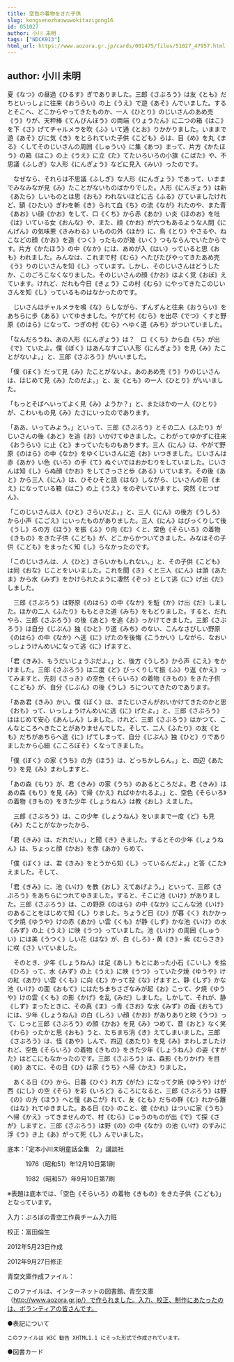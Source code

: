 ```yaml
---
title: 空色の着物をきた子供
slug: kongsenozhaowuwokitazigong16
id: 051027
author: 小川 未明
tags: ["NDCK913"]
html_url: https://www.aozora.gr.jp/cards/001475/files/51027_47957.html
---
```


## author: 小川 未明

夏《なつ》の昼過《ひるす》ぎでありました。三郎《さぶろう》は友《とも》だちといっしょに往来《おうらい》の上《うえ》で遊《あそ》んでいました。するとそこへ、どこからやってきたものか、一人《ひとり》のじいさんのあめ売《う》りが、天秤棒《てんびんぼう》の両端《りょうたん》に二つの箱《はこ》を下《さ》げてチャルメラを吹《ふ》いて通《とお》りかかりました。いままで遊《あそ》びに気《き》をとられていた子供《こども》らは、目《め》を丸《まる》くしてそのじいさんの周囲《しゅうい》に集《あつ》まって、片方《かたほう》の箱《はこ》の上《うえ》に立《た》てたいろいろの小旗《こばた》や、不思議《ふしぎ》な人形《にんぎょう》などに見入《みい》ったのです。

　なぜなら、それらは不思議《ふしぎ》な人形《にんぎょう》であって、いままでみなみなが見《み》たことがないものばかりでした。人形《にんぎょう》は新《あたら》しいものとは思《おも》われないほどに古《ふる》びていましたけれど、額《ひたい》ぎわを斬《き》られて血《ち》の流《なが》れたのや、また青《あお》い顔《かお》をして、口《くち》から赤《あか》い炎《ほのお》を吐《は》いている女《おんな》や、また、顔《かお》が六つもあるような人間《にんげん》の気味悪《きみわる》いものの外《ほか》に、鳥《とり》やさるや、ねこなどの顔《かお》を造《つく》ったものが幾《いく》つもならんでいたからです。片方《かたほう》の中《なか》には、あめが入《はい》っていると思《おも》われました。みんなは、これまで村《むら》へたびたびやってきたあめ売《う》りのじいさんを知《し》っています。しかし、そのじいさんはどうしたか、このごろこなくなりました。そのじいさんの顔《かお》はよく覚《おぼ》えています。けれど、だれも今日《きょう》この村《むら》にやってきたこのじいさんを知《し》っているものはなかったのです。

　じいさんはチャルメラを鳴《な》らしながら、ずんずんと往来《おうらい》をあちらに歩《ある》いてゆきました。やがて村《むら》を出尽《でつ》くすと野原《のはら》になって、つぎの村《むら》へゆく道《みち》がついていました。

「なんだろうね、あの人形《にんぎょう》は？　口《くち》から血《ち》が出《で》ていたよ。僕《ぼく》はあんなすごい人形《にんぎょう》を見《み》たことがないよ。」と、三郎《さぶろう》がいいました。

「僕《ぼく》だって見《み》たことがないよ。あのあめ売《う》りのじいさんは、はじめて見《み》たのだよ。」と、友《とも》の一人《ひとり》がいいました。

「もっとそばへいってよく見《み》ようか？」と、またほかの一人《ひとり》が、こわいもの見《み》たさにいったのであります。

「ああ、いってみよう。」といって、三郎《さぶろう》とその二人《ふたり》がじいさんの後《あと》を追《お》いかけてゆきました。こわがってゆかずに往来《おうらい》に止《と》まっていたものもあります。三人《にん》は、やがて野原《のはら》の中《なか》をゆくじいさんに追《お》いつきました。じいさんは赤《あか》い色《いろ》の手《て》ぬぐいでほおかむりをしていました。じいさんは知《し》らぬ顔《かお》をしてさっさと歩《ある》いています。その後《あと》から三人《にん》は、ひそひそと話《はな》しながら、じいさんの前《まえ》になっている箱《はこ》の上《うえ》をのぞいていますと、突然《とつぜん》、

「このじいさんは人《ひと》さらいだよ。」と、三人《にん》の後方《うしろ》から小声《こごえ》にいったものがありました。三人《にん》はびっくりして後《うし》ろの方《ほう》を振《ふ》り向《む》くと、空色《そらいろ》の着物《きもの》をきた子供《こども》が、どこからかついてきました。みなはその子供《こども》をまったく知《し》らなかったのです。

「このじいさんは、人《ひと》さらいかもしれない。」と、その子供《こども》は同《おな》じことをいいました。これを聞《き》くと三人《にん》は頭《あたま》から水《みず》をかけられたように凄然《ぞっ》として逃《に》げ出《だ》しました。

　三郎《さぶろう》は野原《のはら》の中《なか》を駈《か》け出《だ》しました。ほかの二人《ふたり》ももときた道《みち》をもどりました。すると、だれやら、三郎《さぶろう》の後《あと》を追《お》っかけてきました。三郎《さぶろう》は自分《じぶん》独《ひと》り道《みち》のない、こんなさびしい野原《のはら》の中《なか》へ逃《に》げたのを後悔《こうかい》しながら、なおいっしょうけんめいになって逃《に》げますと、

「君《きみ》、もうだいじょうぶだよ。」と、後方《うしろ》から声《こえ》をかけました。三郎《さぶろう》は二度《ど》びっくりして振《ふ》り返《かえ》ってみますと、先刻《さっき》の空色《そらいろ》の着物《きもの》をきた子供《こども》が、自分《じぶん》の後《うし》ろについてきたのであります。

「ああ君《きみ》かい。僕《ぼく》は、またじいさんがおいかけてきたのかと思《おも》って、いっしょうけんめいに逃《に》げたよ。」と、三郎《さぶろう》ははじめて安心《あんしん》しました。けれど、三郎《さぶろう》はかつて、こんなところへきたことがありませんでした。そして、二人《ふたり》の友《とも》だちがあちらへ逃《に》げてしまって、自分《じぶん》独《ひと》りでありましたから心細《こころぼそ》くなってきました。

「僕《ぼく》の家《うち》の方《ほう》は、どっちかしらん。」と、四辺《あたり》を見《み》まわしますと、

「あの森《もり》が、君《きみ》の家《うち》のあるところだよ。君《きみ》はあの森《もり》を見《み》て帰《かえ》ればゆかれるよ。」と、空色《そらいろ》の着物《きもの》をきた少年《しょうねん》は教《おし》えました。

　三郎《さぶろう》は、この少年《しょうねん》をいままで一度《ど》も見《み》たことがなかったから、

「君《きみ》は、だれだい。」と聞《き》きました。するとその少年《しょうねん》は、ちょっと顔《かお》を赤《あか》らめて、

「僕《ぼく》は、君《きみ》をとうから知《し》っているんだよ。」と答《こた》えました。そして、

「君《きみ》に、池《いけ》を教《おし》えてあげよう。」といって、三郎《さぶろう》をあちらにつれてゆきました。すると、そこに池《いけ》がありました。三郎《さぶろう》は、この野原《のはら》の中《なか》にこんな池《いけ》のあることをはじめて知《し》りました。ちょうど日《ひ》が暮《く》れかかって夕焼《ゆうや》けの赤《あか》い雲《くも》が静《しず》かな池《いけ》の水《みず》の上《うえ》に映《うつ》っていました。池《いけ》の周囲《しゅうい》には美《うつく》しい花《はな》が、白《しろ》・黄《き》・紫《むらさき》に咲《さ》いていました。

　そのとき、少年《しょうねん》は足《あし》もとにあった小石《こいし》を拾《ひろ》って、水《みず》の上《うえ》に映《うつ》っていた夕焼《ゆうや》けの紅《あか》い雲《くも》に向《む》かって投《な》げますと、静《しず》かな池《いけ》の面《おもて》にはたちまちさざなみが起《お》こって、夕焼《ゆうや》けの雲《くも》の影《かげ》を乱《みだ》しました。しかして、それが、静《しず》まったときに、その真《ま》っ青《さお》な水《みず》の面《おもて》には、少年《しょうねん》の白《しろ》い顔《かお》がありありと映《うつ》って、じっと三郎《さぶろう》の顔《かお》を見《み》つめて、音《おと》なく笑《わら》ったかと思《おも》うと、たちまち消《き》えてしまいました。三郎《さぶろう》は、怪《あや》しんで、四辺《あたり》を見《み》まわしましたけれど、空色《そらいろ》の着物《きもの》をきた少年《しょうねん》の姿《すがた》はどこにもなかったのです。三郎《さぶろう》は、森影《もりかげ》を目《め》あてに、その日《ひ》は家《うち》へ帰《かえ》りました。

　あくる日《ひ》から、日暮《ひぐ》れ方《がた》になって夕焼《ゆうや》けが西《にし》の空《そら》を彩《いろど》るころになると、三郎《さぶろう》は野《の》の方《ほう》へと憧《あこが》れて、友《とも》だちの群《む》れから離《はな》れてゆきました。ある日《ひ》のこと、彼《かれ》はついに家《うち》へ帰《かえ》ってきませんので、村《むら》じゅうのものが出《で》て探《さが》しますと、三郎《さぶろう》は野《の》の中《なか》の池《いけ》のすみに浮《う》き上《あ》がって死《し》んでいました。













底本：「定本小川未明童話全集　2」講談社

　　　1976（昭和51）年12月10日第1刷

　　　1982（昭和57）年9月10日第7刷

※表題は底本では、「空色《そらいろ》の着物《きもの》をきた子供《こども》」となっています。

入力：ぷろぼの青空工作員チーム入力班

校正：富田倫生

2012年5月23日作成

2012年9月27日修正

青空文庫作成ファイル：

このファイルは、インターネットの図書館、青空文庫（http://www.aozora.gr.jp/）で作られました。入力、校正、制作にあたったのは、ボランティアの皆さんです。











●表記について


	このファイルは W3C 勧告 XHTML1.1 にそった形式で作成されています。







●図書カード